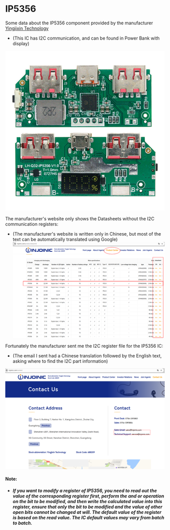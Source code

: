 # IP5356
Some data about the IP5356 component provided by the manufacturer [Yingjixin Technology](https://www.injoinic.com/)
- (This IC has I2C communication, and can be found in Power Bank with display)

![img](https://raw.githubusercontent.com/rtek1000/IP5356/refs/heads/main/Doc/IP5356_Power_Bank_board.jpg)

The manufacturer's website only shows the Datasheets without the I2C communication registers:
- (The manufacturer's website is written only in Chinese, but most of the text can be automatically translated using Google)
![img](https://raw.githubusercontent.com/rtek1000/IP5356/refs/heads/main/Doc/Datasheets.png)

Fortunately the manufacturer sent me the I2C register file for the IP5356 IC:
- (The email I sent had a Chinese translation followed by the English text, asking where to find the I2C part information)

![img](https://raw.githubusercontent.com/rtek1000/IP5356/refs/heads/main/Doc/Contact.png)

#### Note:

- ##### If you want to modify a register of IP5356, you need to read out the value of the corresponding register first, perform the and or operation on the bit to be modified, and then write the calculated value into this register, ensure that only the bit to be modified and the value of other open bits cannot be changed at will. The default value of the register is based on the read value. The IC default values may vary from batch to batch.
